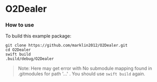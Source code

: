 # O2Dealer
### How to use

To build this example package:

```
git clone https://github.com/marklin2012/O2Dealer.git
cd O2Dealer
swift build
.build/debug/O2Dealer
```

> Note: Here may get error with No submodule mapping found in .gitmodules for path '...' . You should use `swift build` again.

